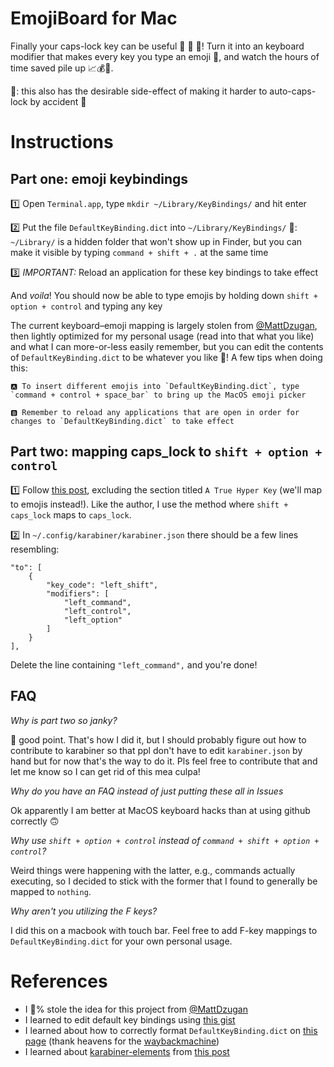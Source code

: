 # EmojiBoard for Mac
Finally your caps-lock key can be useful 🎉 🎉 🎉! Turn it into an keyboard modifier that makes every key you type an emoji 🙂, and watch the hours of time saved pile up 📈💰💪.

🎵: this also has the desirable side-effect of making it harder to auto-caps-lock by accident 🚫

# Instructions
## Part one: emoji keybindings
1️⃣ Open `Terminal.app`, type `mkdir ~/Library/KeyBindings/` and hit enter

2️⃣ Put the file `DefaultKeyBinding.dict` into `~/Library/KeyBindings/`
    🎵: `~/Library/` is a hidden folder that won't show up in Finder, but you can make it visible by typing `command + shift + .` at the same time

3️⃣ *IMPORTANT:* Reload an application for these key bindings to take effect

And _voila_! You should now be able to type emojis by holding down `shift + option + control` and typing any key

The current keyboard–emoji mapping is largely stolen from [@MattDzugan](https://github.com/mattdzugan/qmk_firmware/blob/master/keyboards/massdrop/alt/keymaps/mattdzugan/keymap.c#L153-L158), then lightly optimized for my personal usage (read into that what you like) and what I can more-or-less easily remember, but you can edit the contents of `DefaultKeyBinding.dict` to be whatever you like 🙌! A few tips when doing this:

    🅰️ To insert different emojis into `DefaultKeyBinding.dict`, type `command + control + space_bar` to bring up the MacOS emoji picker

    🅱️ Remember to reload any applications that are open in order for changes to `DefaultKeyBinding.dict` to take effect

## Part two: mapping caps_lock to `shift + option + control`
1️⃣ Follow [this post](https://www.howtogeek.com/409904/how-to-turn-your-mac%E2%80%99s-caps-lock-into-an-extra-modifier-key/), excluding the section titled `A True Hyper Key` (we'll map to emojis instead!). Like the author, I use the method where `shift + caps_lock` maps to `caps_lock`.

2️⃣ In `~/.config/karabiner/karabiner.json` there should be a few lines resembling:
```
"to": [
    {
        "key_code": "left_shift",
        "modifiers": [
            "left_command",
            "left_control",
            "left_option"
        ]
    }
],
```
Delete the line containing `"left_command",` and you're done!

## FAQ
*Why is part two so janky?*

😬 good point. That's how I did it, but I should probably figure out how to contribute to karabiner so that ppl don't have to edit `karabiner.json` by hand but for now that's the way to do it. Pls feel free to contribute that and let me know so I can get rid of this mea culpa!


*Why do you have an FAQ instead of just putting these all in Issues*

Ok apparently I am better at MacOS keyboard hacks than at using github correctly 🙃


*Why use `shift + option + control` instead of `command + shift + option + control`?*

Weird things were happening with the latter, e.g., commands actually executing, so I decided to stick with the former that I found to generally be mapped to `nothing`.


*Why aren't you utilizing the F keys?*

I did this on a macbook with touch bar. Feel free to add F-key mappings to `DefaultKeyBinding.dict` for your own personal usage.

# References
* I 💯% stole the idea for this project from [@MattDzugan](https://github.com/mattdzugan/qmk_firmware/blob/master/keyboards/massdrop/alt/keymaps/mattdzugan/keymap.c#L153-L158)
* I learned to edit default key bindings using [this gist](https://gist.github.com/trusktr/1e5e516df4e8032cbc3d)
* I learned about how to correctly format `DefaultKeyBinding.dict` on [this page](https://web.archive.org/web/20161220060333/http://osxnotes.net/keybindings.html) (thank heavens for the [waybackmachine](http://web.archive.org/))
* I learned about [karabiner-elements](https://karabiner-elements.pqrs.org/) from [this post](https://www.howtogeek.com/409904/how-to-turn-your-mac%E2%80%99s-caps-lock-into-an-extra-modifier-key/)
